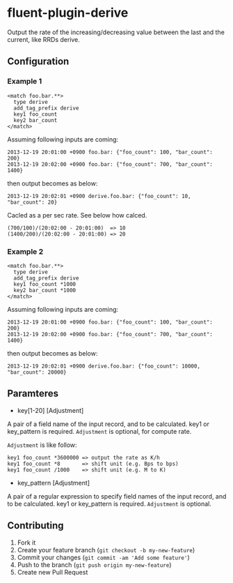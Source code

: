 # fluent-plugin-derive

Output the rate of the increasing/decreasing value between the last and the current, like RRDs derive.

## Configuration

### Example 1

    <match foo.bar.**>
      type derive
      add_tag_prefix derive
      key1 foo_count
      key2 bar_count
    </match>

Assuming following inputs are coming:

    2013-12-19 20:01:00 +0900 foo.bar: {"foo_count": 100, "bar_count": 200}
    2013-12-19 20:02:00 +0900 foo.bar: {"foo_count": 700, "bar_count": 1400}

then output becomes as below:

    2013-12-19 20:02:01 +0900 derive.foo.bar: {"foo_count": 10, "bar_count": 20}

Cacled as a per sec rate. See below how calced.

    (700/100)/(20:02:00 - 20:01:00)  => 10
    (1400/200)/(20:02:00 - 20:01:00) => 20

### Example 2

    <match foo.bar.**>
      type derive
      add_tag_prefix derive
      key1 foo_count *1000
      key2 bar_count *1000
    </match>

Assuming following inputs are coming:

    2013-12-19 20:01:00 +0900 foo.bar: {"foo_count": 100, "bar_count": 200}
    2013-12-19 20:02:00 +0900 foo.bar: {"foo_count": 700, "bar_count": 1400}

then output becomes as below:

    2013-12-19 20:02:01 +0900 derive.foo.bar: {"foo_count": 10000, "bar_count": 20000}

## Paramteres
* key[1-20] [Adjustment]

A pair of a field name of the input record, and to be calculated. key1 or key_pattern is required. `Adjustment` is optional, for compute rate.

`Adjustment` is like follow:

    key1 foo_count *3600000 => output the rate as K/h
    key1 foo_count *8       => shift unit (e.g. Bps to bps)
    key1 foo_count /1000    => shift unit (e.g. M to K)

* key_pattern [Adjustment]

A pair of a regular expression to specify field names of the input record, and to be calculated. key1 or key_pattern is required. `Adjustment` is optional.

## Contributing

1. Fork it
2. Create your feature branch (`git checkout -b my-new-feature`)
3. Commit your changes (`git commit -am 'Add some feature'`)
4. Push to the branch (`git push origin my-new-feature`)
5. Create new Pull Request
